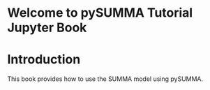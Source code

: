 Welcome to pySUMMA Tutorial Jupyter Book
=========================================

# Introduction

This book provides how to use the SUMMA model using pySUMMA.
